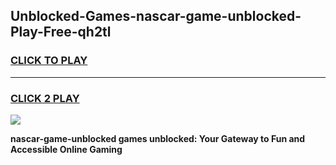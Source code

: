 
## Unblocked-Games-nascar-game-unblocked-Play-Free-qh2tl
<h3>
<a href="https://premium76.site?title=nascar-game-unblocked&ref=22A">CLICK TO PLAY</a></h3>
<hr>

<h3>
<a href="https://premium76.site?title=nascar-game-unblocked&ref=22A">CLICK 2 PLAY</a>
  
</h3>

<a href="https://premium76.site?title=nascar-game-unblocked&ref=22A"><img src="https://clearcache.store/games.png"></a>


**nascar-game-unblocked games unblocked: Your Gateway to Fun and Accessible Online Gaming**
